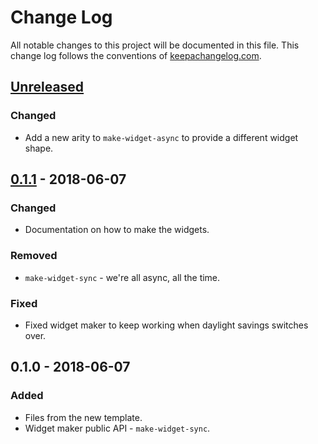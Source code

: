 # Change Log
All notable changes to this project will be documented in this file. This change log follows the conventions of [keepachangelog.com](http://keepachangelog.com/).

## [Unreleased]
### Changed
- Add a new arity to `make-widget-async` to provide a different widget shape.

## [0.1.1] - 2018-06-07
### Changed
- Documentation on how to make the widgets.

### Removed
- `make-widget-sync` - we're all async, all the time.

### Fixed
- Fixed widget maker to keep working when daylight savings switches over.

## 0.1.0 - 2018-06-07
### Added
- Files from the new template.
- Widget maker public API - `make-widget-sync`.

[Unreleased]: https://github.com/your-name/simple-clojure-app/compare/0.1.1...HEAD
[0.1.1]: https://github.com/your-name/simple-clojure-app/compare/0.1.0...0.1.1
